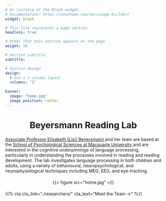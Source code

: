 ```yaml
---
# An instance of the Blank widget.
# Documentation: https://wowchemy.com/docs/page-builder/
widget: blank

# This file represents a page section.
headless: true

# Order that this section appears on the page.
weight: 10

# Section subtitle
subtitle:

# Section design
design:
  # Use a 1-column layout
  columns: "1"
  
banner:
  image: "home.jpg"
  image_position: center
---
```


<html>
<head>
  <style>
    /* Center align the h3 heading and make it bold, with a smaller size */
    h3 {
      text-align: center;
      font-weight: bold;
      font-size: 28px; /* Adjusted smaller size */
      margin-bottom: 20px; /* Adds some space below the heading */
    }

    /* Specific styling for description paragraph */
    .description-text {
      text-align: center;  /* Ensure text is centered */
      font-size: 12px !important; /* Ensures text is smaller, using !important to override */
      line-height: 1.6;
      margin-bottom: 20px;
      max-width: 800px; /* Restricts width for readability */
      margin-left: auto;
      margin-right: auto; /* Centers the paragraph container */
      padding-left: 10px;
      padding-right: 10px;
    }

    /* Center the image container and image */
    .image-container {
      text-align: center;
      margin-top: 20px;
      margin-bottom: 20px;
    }

    .image-container img {
      display: block;
      margin-left: auto;
      margin-right: auto;
      max-width: 100%;
    }

    /* Reduce space between "Meet the Team" button and next section */
    .cta-container {
      margin-bottom: 10px;
    }
  </style>
</head>
<body>

  <!-- Heading for the lab (now h3) -->
  <h3>Beyersmann Reading Lab</h3>

  <!-- Description paragraph -->
  <p class="description-text">
    <a href="https://beyersmannlab.cogscience.org/author/associate-professor-elisabeth-lisi-beyersmann/" target="_blank">
      Associate Professor Elisabeth (Lisi) Beyersmann
    </a> and her team are based at the 
    <a href="https://www.mq.edu.au/about/about-the-university/our-faculties/medicine-and-health-sciences/departments-and-centres/department-of-psychology" target="_blank">
      School of Psychological Sciences at Macquarie University
    </a> and are interested in the cognitive underpinnings of language processing, particularly in understanding the processes involved in reading and reading development. 
    The lab investigates language processing in both children and adults, using a variety of behavioural, neuropsychological, and neurophysiological techniques including MEG, EEG, and eye-tracking.
  </p>

  <!-- Image below the text -->
  <div class="image-container">
    {{< figure src="home.jpg" >}} <!-- Image without caption -->
  </div>

  <!-- Call to action for "Meet the Team" -->
  <div class="cta-container">
    {{% cta cta_link="./researchers/" cta_text="Meet the Team →" %}}
  </div>

</body>
</html>
